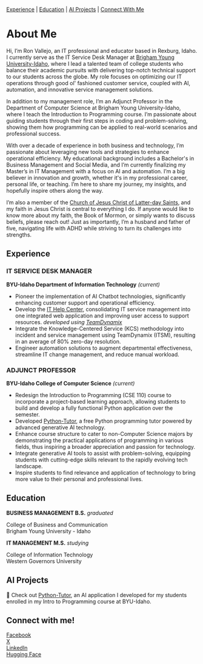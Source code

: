 [Experience](https://github.com/Atreyu4EVR/Atreyu4EVR/blob/main/README.md#experience) | [Education](https://github.com/Atreyu4EVR#education) | [AI Projects](https://github.com/Atreyu4EVR#ai-development) | [Connect With Me](https://github.com/Atreyu4EVR#connect-with-me) 

# About Me

Hi, I’m Ron Vallejo, an IT professional and educator based in Rexburg, Idaho. I currently serve as the IT Service Desk Manager at [Brigham Young University-Idaho](https://www.byui.edu/), where I lead a talented team of college students who balance their academic pursuits with delivering top-notch technical support to our students across the globe. My role focuses on optimizing our IT operations through good ol' fashioned customer service, coupled with AI, automation, and innovative service management solutions.

In addition to my management role, I’m an Adjunct Professor in the Department of Computer Science at Brigham Young University-Idaho, where I teach the Introduction to Programming course. I’m passionate about guiding students through their first steps in coding and problem-solving, showing them how programming can be applied to real-world scenarios and professional success.

With over a decade of experience in both business and technology, I’m passionate about leveraging new tools and strategies to enhance operational efficiency. My educational background includes a Bachelor's in Business Management and Social Media, and I’m currently finalizing my Master’s in IT Management with a focus on AI and automation. I’m a big believer in innovation and growth, whether it's in my professional career, personal life, or teaching. I’m here to share my journey, my insights, and hopefully inspire others along the way. 

I’m also a member of the [Church of Jesus Christ of Latter-day Saints](https://www.churchofjesuschrist.org/), and my faith in Jesus Christ is central to everything I do. If anyone would like to know more about my faith, the Book of Mormon, or simply wants to discuss beliefs, please reach out! Just as importantly, I’m a husband and father of five, navigating life with ADHD while striving to turn its challenges into strengths.

## Experience

### IT SERVICE DESK MANAGER
**BYU-Idaho Department of Information Technology** *(current)*
- Pioneer the implementation of AI Chatbot technologies, significantly enhancing customer support and operational efficiency.
- Develop the [IT Help Center](https://td.byui.edu/TDClient/79/ITHelpCenter/Home/), consolidating IT service management into one integrated web application and improving user access to support resources. *developed using [TeamDynamix](https://www.teamdynamix.com/)*
- Integrate the Knowledge-Centered Service (KCS) methodology into incident and service management using TeamDynamix (ITSM), resulting in an average of 80% zero-day resolution.
- Engineer automation solutions to augment departmental effectiveness, streamline IT change management, and reduce manual workload.

### ADJUNCT PROFESSOR
**BYU-Idaho College of Computer Science** *(current)*
- Redesign the Introduction to Programming (CSE 110) course to incorporate a project-based learning approach, allowing students to build and develop a fully functional Python application over the semester.
- Developed [Python-Tutor](https://byui-python-tutor.streamlit.app/), a free Python programming tutor powered by advanced generative AI technology.
- Enhance course structure to cater to non-Computer Science majors by demonstrating the practical applications of programming in various fields, thus inspiring a broader appreciation and passion for technology.
- Integrate generative AI tools to assist with problem-solving, equipping students with cutting-edge skills relevant to the rapidly evolving tech landscape.
- Inspire students to find relevance and application of technology to bring more value to their personal and professional lives.

## Education

**BUSINESS MANAGEMENT B.S.** *graduated*

College of Business and Communication  
Brigham Young University - Idaho

**IT MANAGEMENT M.S.** *studying*

College of Information Technology  
Western Governors University

## AI Projects

🚀 Check out [Python-Tutor](https://byui-python-tutor.streamlit.app/), an AI application I developed for my students enrolled in my Intro to Programming course at BYU-Idaho.

## Connect with me!
[Facebook](https://www.facebook.com/ronweasleyjr/)  
[X](https://x.com/Atreyu4EVR)  
[LinkedIn](https://www.linkedin.com/in/ronvallejo/)  
[Hugging Face](https://huggingface.co/Atreyu4EVR)  

<!--- ronvallejo/ronvallejo is a ✨ special ✨ repository because its `README.md` (this file) appears on your GitHub profile. You can click the Preview link to take a look at your changes. --->
